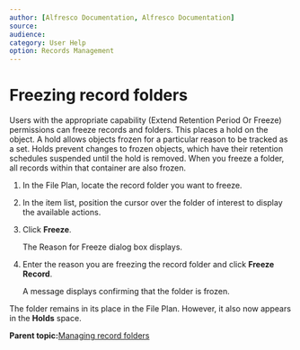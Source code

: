 ```yaml
---
author: [Alfresco Documentation, Alfresco Documentation]
source: 
audience: 
category: User Help
option: Records Management
---
```


# Freezing record folders

Users with the appropriate capability \(Extend Retention Period Or Freeze\) permissions can freeze records and folders. This places a hold on the object. A hold allows objects frozen for a particular reason to be tracked as a set. Holds prevent changes to frozen objects, which have their retention schedules suspended until the hold is removed. When you freeze a folder, all records within that container are also frozen.

1.  In the File Plan, locate the record folder you want to freeze.

2.  In the item list, position the cursor over the folder of interest to display the available actions.

3.  Click **Freeze**.

    The Reason for Freeze dialog box displays.

4.  Enter the reason you are freezing the record folder and click **Freeze Record**.

    A message displays confirming that the folder is frozen.


The folder remains in its place in the File Plan. However, it also now appears in the **Holds** space.

**Parent topic:**[Managing record folders](../tasks/rm-recordfolder-manage.md)


